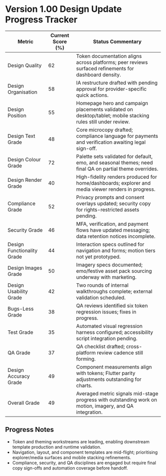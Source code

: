 # Version 1.00 Design Update Progress Tracker

| Metric | Current Score (%) | Status Commentary |
| --- | --- | --- |
| Design Quality | 62 | Token documentation aligns across platforms; peer reviews surfaced refinements for dashboard density. |
| Design Organisation | 58 | IA restructure drafted with pending approval for provider-specific quick actions. |
| Design Position | 55 | Homepage hero and campaign placements validated on desktop/tablet; mobile stacking rules still under review. |
| Design Text Grade | 48 | Core microcopy drafted; compliance language for payments and verification awaiting legal sign-off. |
| Design Colour Grade | 72 | Palette sets validated for default, emo, and seasonal themes; need final QA on partial theme overrides. |
| Design Render Grade | 40 | High-fidelity renders produced for home/dashboards; explorer and media viewer renders in progress. |
| Compliance Grade | 52 | Privacy prompts and consent overlays updated; security copy for rights-restricted assets pending. |
| Security Grade | 46 | MFA, verification, and payment flows have updated messaging; data retention notices incomplete. |
| Design Functionality Grade | 44 | Interaction specs outlined for navigation and forms; motion tiers not yet prototyped. |
| Design Images Grade | 50 | Imagery specs documented; emo/festive asset pack sourcing underway with marketing. |
| Design Usability Grade | 42 | Two rounds of internal walkthroughs complete; external validation scheduled. |
| Bugs-Less Grade | 38 | QA reviews identified six token regression issues; fixes in progress. |
| Test Grade | 35 | Automated visual regression harness configured; accessibility script integration pending. |
| QA Grade | 37 | QA checklist drafted; cross-platform review cadence still forming. |
| Design Accuracy Grade | 49 | Component measurements align with tokens; Flutter parity adjustments outstanding for charts. |
| Overall Grade | 49 | Averaged metric signals mid-stage progress with outstanding work on motion, imagery, and QA integration. |

## Progress Notes
- Token and theming workstreams are leading, enabling downstream template production and runtime validation.
- Navigation, layout, and component templates are mid-flight; prioritising explorer/media surfaces and mobile stacking refinements.
- Compliance, security, and QA disciplines are engaged but require final copy sign-offs and automation coverage before handoff.
